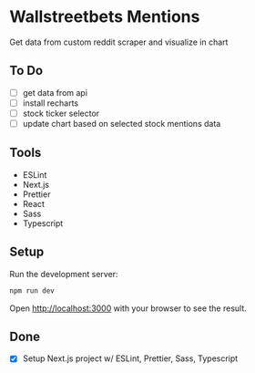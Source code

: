 # Wallstreetbets Mentions
Get data from custom reddit scraper and visualize in chart

## To Do
- [ ] get data from api
- [ ] install recharts
- [ ] stock ticker selector
- [ ] update chart based on selected stock mentions data

## Tools
- ESLint
- Next.js
- Prettier
- React
- Sass
- Typescript

## Setup

Run the development server:

```bash
npm run dev
```

Open [http://localhost:3000](http://localhost:3000) with your browser to see the result.

## Done
- [x] Setup Next.js project w/ ESLint, Prettier, Sass, Typescript
